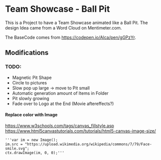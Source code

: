 # Team Showcase - Ball Pit

This is a Project to have a Team Showcase animated like a Ball Pit. 
The design Idea came from a Word Cloud on Mentimeter.com.

The BaseCode comes from https://codepen.io/Alca/pen/gGPzYr.

## Modifications

### TODO:
- Magnetic Pit Shape
- Circle to pictures
- Slow pop up large -> move to Pit small
- Automatic generation amount of Items in Folder
- Pit slowly growing
- Fade over to Logo at the End (Movie aftereffects?)


#### Replace color with Image
https://www.w3schools.com/tags/canvas_fillstyle.asp
https://www.html5canvastutorials.com/tutorials/html5-canvas-image-size/

    '''var im = new Image();
    im.src = "https://upload.wikimedia.org/wikipedia/commons/7/79/Face-smile.svg";
    ctx.drawImage(im, 0, 0);'''
      